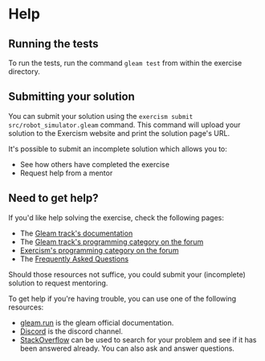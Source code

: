 # Help

## Running the tests

To run the tests, run the command `gleam test` from within the exercise directory.

## Submitting your solution

You can submit your solution using the `exercism submit src/robot_simulator.gleam` command.
This command will upload your solution to the Exercism website and print the solution page's URL.

It's possible to submit an incomplete solution which allows you to:

- See how others have completed the exercise
- Request help from a mentor

## Need to get help?

If you'd like help solving the exercise, check the following pages:

- The [Gleam track's documentation](https://exercism.org/docs/tracks/gleam)
- The [Gleam track's programming category on the forum](https://forum.exercism.org/c/programming/gleam)
- [Exercism's programming category on the forum](https://forum.exercism.org/c/programming/5)
- The [Frequently Asked Questions](https://exercism.org/docs/using/faqs)

Should those resources not suffice, you could submit your (incomplete) solution to request mentoring.

To get help if you're having trouble, you can use one of the following resources:

- [gleam.run](https://gleam.run/documentation/) is the gleam official documentation.
- [Discord](https://discord.gg/Fm8Pwmy) is the discord channel.
- [StackOverflow](https://stackoverflow.com/questions/tagged/gleam) can be used to search for your problem and see if it has been answered already. You can also ask and answer questions.